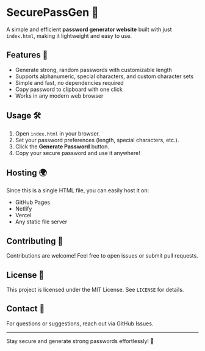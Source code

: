 # SecurePassGen 🔐

A simple and efficient **password generator website** built with just `index.html`, making it lightweight and easy to use.

## Features 🚀
- Generate strong, random passwords with customizable length
- Supports alphanumeric, special characters, and custom character sets
- Simple and fast, no dependencies required
- Copy password to clipboard with one click
- Works in any modern web browser

## Usage 🛠️

1. Open `index.html` in your browser.
2. Set your password preferences (length, special characters, etc.).
3. Click the **Generate Password** button.
4. Copy your secure password and use it anywhere!

## Hosting 🌍
Since this is a single HTML file, you can easily host it on:
- GitHub Pages
- Netlify
- Vercel
- Any static file server

## Contributing 🤝
Contributions are welcome! Feel free to open issues or submit pull requests.

## License 📜
This project is licensed under the MIT License. See `LICENSE` for details.

## Contact 📧
For questions or suggestions, reach out via GitHub Issues.

---

Stay secure and generate strong passwords effortlessly! 🔐
